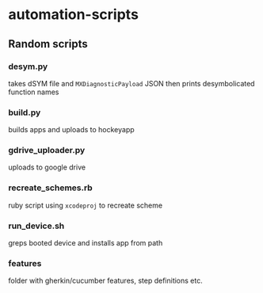 # automation-scripts
## Random scripts
### desym.py 
takes dSYM file and `MXDiagnosticPayload` JSON then prints desymbolicated function names
### build.py
builds apps and uploads to hockeyapp
### gdrive_uploader.py
uploads to google drive
### recreate_schemes.rb
ruby script using `xcodeproj` to recreate scheme
### run_device.sh
greps booted device and installs app from path
### features
folder with gherkin/cucumber features, step definitions etc.
